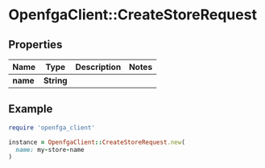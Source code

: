 # OpenfgaClient::CreateStoreRequest

## Properties

| Name | Type | Description | Notes |
| ---- | ---- | ----------- | ----- |
| **name** | **String** |  |  |

## Example

```ruby
require 'openfga_client'

instance = OpenfgaClient::CreateStoreRequest.new(
  name: my-store-name
)
```

